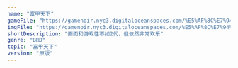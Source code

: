 ```yaml
---
name: "富甲天下"
gameFile: "https://gamenoir.nyc3.digitaloceanspaces.com/%E5%AF%8C%E7%94%B2%E5%A4%A9%E4%B8%8B/mk1.zip"
imgFile: "https://gamenoir.nyc3.digitaloceanspaces.com/%E5%AF%8C%E7%94%B2%E5%A4%A9%E4%B8%8B/original.webp"
shortDescription: "画面和游戏性不如2代，但依然非常欢乐"
genre: "BRD"
topic: "富甲天下"
version: "原版"
---
```

